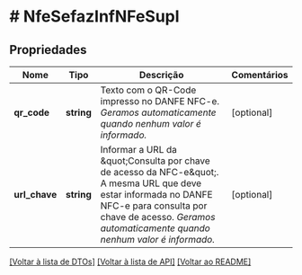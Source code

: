 # # NfeSefazInfNFeSupl

## Propriedades

Nome | Tipo | Descrição | Comentários
------------ | ------------- | ------------- | -------------
**qr_code** | **string** | Texto com o QR-Code impresso no DANFE NFC-e.    *Geramos automaticamente quando nenhum valor é informado.* | [optional]
**url_chave** | **string** | Informar a URL da \&quot;Consulta por chave de acesso da NFC-e\&quot;. A mesma URL que deve estar informada no DANFE NFC-e para consulta por chave de acesso.    *Geramos automaticamente quando nenhum valor é informado.* | [optional]

[[Voltar à lista de DTOs]](../../README.md#models) [[Voltar à lista de API]](../../README.md#endpoints) [[Voltar ao README]](../../README.md)
